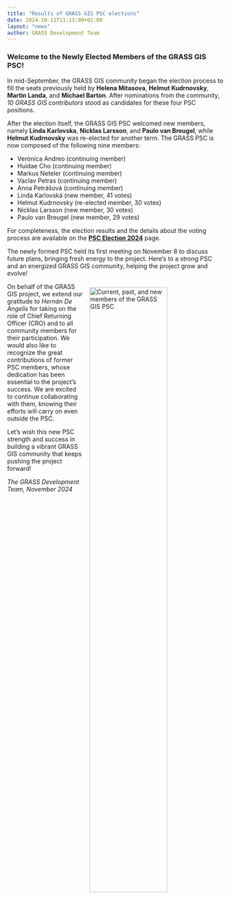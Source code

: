 ```yaml
---
title: "Results of GRASS GIS PSC elections"
date: 2024-10-11T11:13:00+02:00
layout: "news"
author: GRASS Development Team
---
```


### Welcome to the Newly Elected Members of the GRASS GIS PSC!

In mid-September, the GRASS GIS community began the election process 
to fill the seats previously held by **Helena Mitasova**, **Helmut Kudrnovsky**, 
**Martin Landa**, and **Michael Barton**. After nominations from the community, 
*10 GRASS GIS contributors* stood as candidates for these four PSC positions.

After the election itself, the GRASS GIS PSC welcomed new members, 
namely **Linda Karlovska**, **Nicklas Larsson**, and **Paulo van Breugel**, 
while **Helmut Kudrnovsky** was re-elected for another term. 
The GRASS PSC is now composed of the following nine members:

* Verónica Andreo (continuing member)
* Huidae Cho (continuing member)
* Markus Neteler (continuing member)
* Vaclav Petras (continuing member)
* Anna Petrášová (continuing member)
* Linda Karlovská (new member, 41 votes)  
* Helmut Kudrnovsky (re-elected member, 30 votes)  
* Nicklas Larsson (new member, 30 votes)
* Paulo van Breugel (new member, 29 votes)

For completeness, the election results and the
details about the voting process are available on the
[**PSC Election 2024**](https://grasswiki.osgeo.org/wiki/PSC_Election_2024) page.

The newly formed PSC held its first meeting on November 8 to discuss
future plans, bringing fresh energy to the project. Here’s to a 
strong PSC and an energized GRASS GIS community, 
helping the project grow and evolve!

<a href="/images/news/2024_08_11_new_psc_meeting.png">
  <img src="/images/news/2024_08_11_new_psc_meeting.png" 
   alt="Current, past, and new members of the GRASS GIS PSC" 
   title="Current, past, and new members of the GRASS GIS PSC"
   width="60%" style="float:right;padding-left:15px;padding-right:10px;padding-top:10px">
</a>
 
On behalf of the GRASS GIS project, we extend our gratitude to 
*Hernán De Angelis* for taking on the role of Chief Returning 
Officer (CRO) and to all community members for their participation. 
We would also like to recognize the great contributions of former 
PSC members, whose dedication has been essential to the project’s success.
We are excited to continue collaborating with them, knowing
their efforts will carry on even outside the PSC.

Let’s wish this new PSC strength and success in building a vibrant 
GRASS GIS community that keeps pushing the project forward!

*The GRASS Development Team, November 2024*

